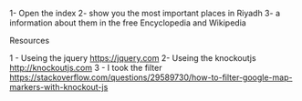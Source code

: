 1- Open the index 
2- show you the most important places in Riyadh 
3- a information about them in the free Encyclopedia and Wikipedia


Resources

1 - Useing the jquery
https://jquery.com
2- Useing the knockoutjs
http://knockoutjs.com
3 - I took the filter 
  https://stackoverflow.com/questions/29589730/how-to-filter-google-map-markers-with-knockout-js
